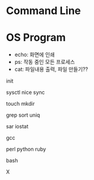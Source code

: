 # Command Line
# OS Program

* echo: 화면에 인쇄
* ps: 작동 중인 모든 프로세스 
* cat: 파일내용 출력, 파일 만들기??


init

sysctl
nice
sync

touch
mkdir

grep
sort
uniq

sar
iostat

gcc

perl
python
ruby

bash

X